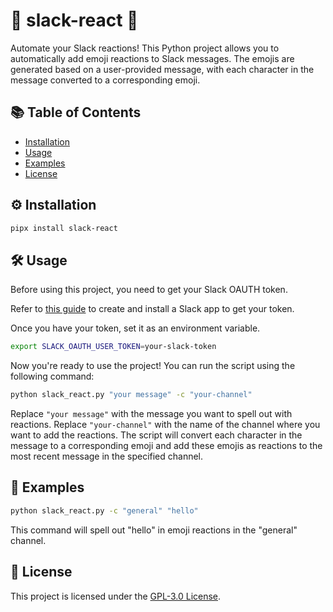 # 💬 slack-react 🚀

Automate your Slack reactions! This Python project allows you to automatically
add emoji reactions to Slack messages. The emojis are generated based on a 
user-provided message, with each character in the message converted to a 
corresponding emoji.

## 📚 Table of Contents

- [Installation](#installation)
- [Usage](#usage)
- [Examples](#examples)
- [License](#license)

## ⚙️ Installation

```bash
pipx install slack-react
```

## 🛠 Usage

Before using this project, you need to get your Slack OAUTH token. 

Refer to [this guide](https://api.slack.com/authentication/token-types) to 
create and install a Slack app to get your token.

Once you have your token, set it as an environment variable.

```bash
export SLACK_OAUTH_USER_TOKEN=your-slack-token
```

Now you're ready to use the project! You can run the script using the following
command:

```bash
python slack_react.py "your message" -c "your-channel"
```

Replace `"your message"` with the message you want to spell out with reactions.
Replace `"your-channel"` with the name of the channel where you want to add the
reactions. 
The script will convert each character in the message to a corresponding emoji 
and add these emojis as reactions to the most recent message in the 
specified channel.

## 📖 Examples

```bash
python slack_react.py -c "general" "hello" 
```

This command will spell out "hello" in emoji reactions in the "general" channel.

## 📜 License

This project is licensed under the [GPL-3.0 License](./LICENSE).
